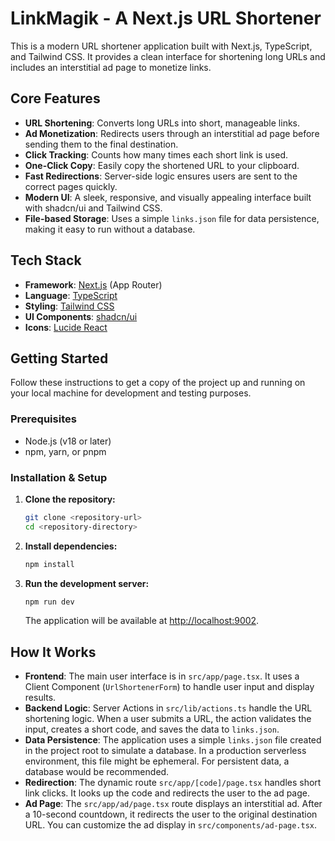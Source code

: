 # LinkMagik - A Next.js URL Shortener

This is a modern URL shortener application built with Next.js, TypeScript, and Tailwind CSS. It provides a clean interface for shortening long URLs and includes an interstitial ad page to monetize links.

## Core Features

-   **URL Shortening**: Converts long URLs into short, manageable links.
-   **Ad Monetization**: Redirects users through an interstitial ad page before sending them to the final destination.
-   **Click Tracking**: Counts how many times each short link is used.
-   **One-Click Copy**: Easily copy the shortened URL to your clipboard.
-   **Fast Redirections**: Server-side logic ensures users are sent to the correct pages quickly.
-   **Modern UI**: A sleek, responsive, and visually appealing interface built with shadcn/ui and Tailwind CSS.
-   **File-based Storage**: Uses a simple `links.json` file for data persistence, making it easy to run without a database.

## Tech Stack

-   **Framework**: [Next.js](https://nextjs.org/) (App Router)
-   **Language**: [TypeScript](https://www.typescriptlang.org/)
-   **Styling**: [Tailwind CSS](https://tailwindcss.com/)
-   **UI Components**: [shadcn/ui](https://ui.shadcn.com/)
-   **Icons**: [Lucide React](https://lucide.dev/)

## Getting Started

Follow these instructions to get a copy of the project up and running on your local machine for development and testing purposes.

### Prerequisites

-   Node.js (v18 or later)
-   npm, yarn, or pnpm

### Installation & Setup

1.  **Clone the repository:**

    ```bash
    git clone <repository-url>
    cd <repository-directory>
    ```

2.  **Install dependencies:**

    ```bash
    npm install
    ```

3.  **Run the development server:**

    ```bash
    npm run dev
    ```

    The application will be available at [http://localhost:9002](http://localhost:9002).

## How It Works

-   **Frontend**: The main user interface is in `src/app/page.tsx`. It uses a Client Component (`UrlShortenerForm`) to handle user input and display results.
-   **Backend Logic**: Server Actions in `src/lib/actions.ts` handle the URL shortening logic. When a user submits a URL, the action validates the input, creates a short code, and saves the data to `links.json`.
-   **Data Persistence**: The application uses a simple `links.json` file created in the project root to simulate a database. In a production serverless environment, this file might be ephemeral. For persistent data, a database would be recommended.
-   **Redirection**: The dynamic route `src/app/[code]/page.tsx` handles short link clicks. It looks up the code and redirects the user to the ad page.
-   **Ad Page**: The `src/app/ad/page.tsx` route displays an interstitial ad. After a 10-second countdown, it redirects the user to the original destination URL. You can customize the ad display in `src/components/ad-page.tsx`.
